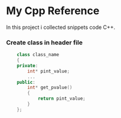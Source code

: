 My Cpp Reference
==============

In this project i collected snippets code C++. 


### Create class in header file

```C++
	class class_name 
	{
	private:
		int* pint_value;
		...
	public:
		int* get_pvalue()
		{
			return pint_value;
		}
	};
```


